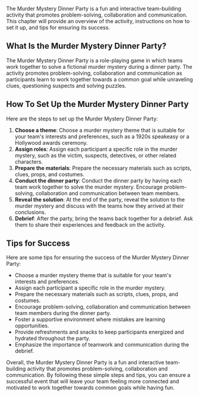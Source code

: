 
The Murder Mystery Dinner Party is a fun and interactive team-building activity that promotes problem-solving, collaboration and communication. This chapter will provide an overview of the activity, instructions on how to set it up, and tips for ensuring its success.

What Is the Murder Mystery Dinner Party?
----------------------------------------

The Murder Mystery Dinner Party is a role-playing game in which teams work together to solve a fictional murder mystery during a dinner party. The activity promotes problem-solving, collaboration and communication as participants learn to work together towards a common goal while unraveling clues, questioning suspects and solving puzzles.

How To Set Up the Murder Mystery Dinner Party
---------------------------------------------

Here are the steps to set up the Murder Mystery Dinner Party:

1. **Choose a theme**: Choose a murder mystery theme that is suitable for your team's interests and preferences, such as a 1920s speakeasy or a Hollywood awards ceremony.
2. **Assign roles**: Assign each participant a specific role in the murder mystery, such as the victim, suspects, detectives, or other related characters.
3. **Prepare the materials**: Prepare the necessary materials such as scripts, clues, props, and costumes.
4. **Conduct the dinner party**: Conduct the dinner party by having each team work together to solve the murder mystery. Encourage problem-solving, collaboration and communication between team members.
5. **Reveal the solution**: At the end of the party, reveal the solution to the murder mystery and discuss with the teams how they arrived at their conclusions.
6. **Debrief**: After the party, bring the teams back together for a debrief. Ask them to share their experiences and feedback on the activity.

Tips for Success
----------------

Here are some tips for ensuring the success of the Murder Mystery Dinner Party:

* Choose a murder mystery theme that is suitable for your team's interests and preferences.
* Assign each participant a specific role in the murder mystery.
* Prepare the necessary materials such as scripts, clues, props, and costumes.
* Encourage problem-solving, collaboration and communication between team members during the dinner party.
* Foster a supportive environment where mistakes are learning opportunities.
* Provide refreshments and snacks to keep participants energized and hydrated throughout the party.
* Emphasize the importance of teamwork and communication during the debrief.

Overall, the Murder Mystery Dinner Party is a fun and interactive team-building activity that promotes problem-solving, collaboration and communication. By following these simple steps and tips, you can ensure a successful event that will leave your team feeling more connected and motivated to work together towards common goals while having fun.
